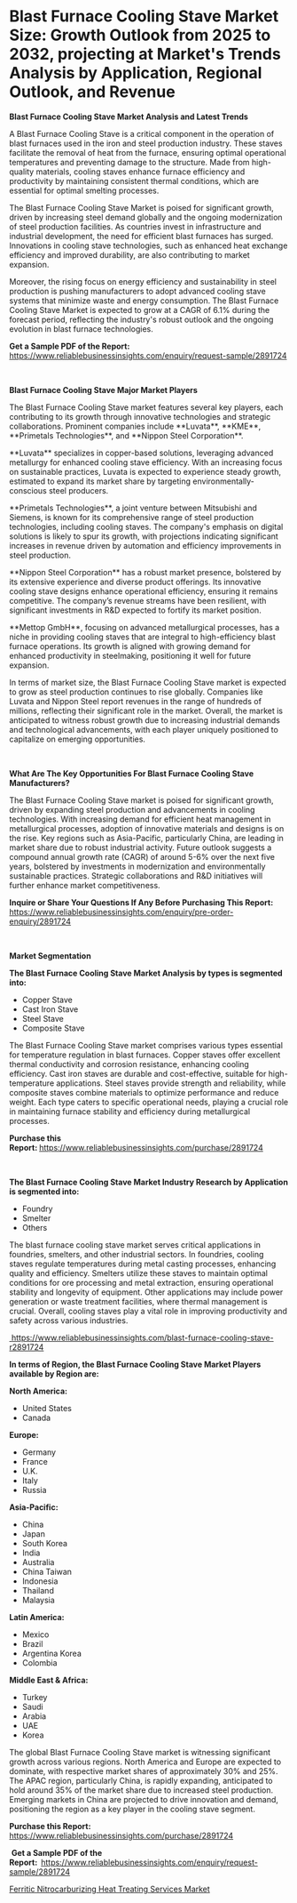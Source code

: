 <p><h1>Blast Furnace Cooling Stave Market Size: Growth Outlook from 2025 to 2032, projecting at Market's Trends Analysis by Application, Regional Outlook, and Revenue</h1></p><p><strong>Blast Furnace Cooling Stave Market Analysis and Latest Trends</strong></p>
<p><p>A Blast Furnace Cooling Stave is a critical component in the operation of blast furnaces used in the iron and steel production industry. These staves facilitate the removal of heat from the furnace, ensuring optimal operational temperatures and preventing damage to the structure. Made from high-quality materials, cooling staves enhance furnace efficiency and productivity by maintaining consistent thermal conditions, which are essential for optimal smelting processes.</p><p>The Blast Furnace Cooling Stave Market is poised for significant growth, driven by increasing steel demand globally and the ongoing modernization of steel production facilities. As countries invest in infrastructure and industrial development, the need for efficient blast furnaces has surged. Innovations in cooling stave technologies, such as enhanced heat exchange efficiency and improved durability, are also contributing to market expansion.</p><p>Moreover, the rising focus on energy efficiency and sustainability in steel production is pushing manufacturers to adopt advanced cooling stave systems that minimize waste and energy consumption. The Blast Furnace Cooling Stave Market is expected to grow at a CAGR of 6.1% during the forecast period, reflecting the industry's robust outlook and the ongoing evolution in blast furnace technologies.</p></p>
<p><strong>Get a Sample PDF of the Report:&nbsp;</strong> <a href="https://www.reliablebusinessinsights.com/enquiry/request-sample/2891724?utm_campaign=3288&utm_medium=2&utm_source=Github&utm_content=ia&utm_term=14032025&utm_id=blast-furnace-cooling-stave">https://www.reliablebusinessinsights.com/enquiry/request-sample/2891724</a></p>
<p>&nbsp;</p>
<p><strong>Blast Furnace Cooling Stave Major Market Players</strong></p>
<p><p>The Blast Furnace Cooling Stave market features several key players, each contributing to its growth through innovative technologies and strategic collaborations. Prominent companies include **Luvata**, **KME**, **Primetals Technologies**, and **Nippon Steel Corporation**. </p><p>**Luvata** specializes in copper-based solutions, leveraging advanced metallurgy for enhanced cooling stave efficiency. With an increasing focus on sustainable practices, Luvata is expected to experience steady growth, estimated to expand its market share by targeting environmentally-conscious steel producers.</p><p>**Primetals Technologies**, a joint venture between Mitsubishi and Siemens, is known for its comprehensive range of steel production technologies, including cooling staves. The company's emphasis on digital solutions is likely to spur its growth, with projections indicating significant increases in revenue driven by automation and efficiency improvements in steel production.</p><p>**Nippon Steel Corporation** has a robust market presence, bolstered by its extensive experience and diverse product offerings. Its innovative cooling stave designs enhance operational efficiency, ensuring it remains competitive. The company’s revenue streams have been resilient, with significant investments in R&D expected to fortify its market position.</p><p>**Mettop GmbH**, focusing on advanced metallurgical processes, has a niche in providing cooling staves that are integral to high-efficiency blast furnace operations. Its growth is aligned with growing demand for enhanced productivity in steelmaking, positioning it well for future expansion.</p><p>In terms of market size, the Blast Furnace Cooling Stave market is expected to grow as steel production continues to rise globally. Companies like Luvata and Nippon Steel report revenues in the range of hundreds of millions, reflecting their significant role in the market. Overall, the market is anticipated to witness robust growth due to increasing industrial demands and technological advancements, with each player uniquely positioned to capitalize on emerging opportunities.</p></p>
<p>&nbsp;</p>
<p><strong>What Are The Key Opportunities For Blast Furnace Cooling Stave Manufacturers?</strong></p>
<p><p>The Blast Furnace Cooling Stave market is poised for significant growth, driven by expanding steel production and advancements in cooling technologies. With increasing demand for efficient heat management in metallurgical processes, adoption of innovative materials and designs is on the rise. Key regions such as Asia-Pacific, particularly China, are leading in market share due to robust industrial activity. Future outlook suggests a compound annual growth rate (CAGR) of around 5-6% over the next five years, bolstered by investments in modernization and environmentally sustainable practices. Strategic collaborations and R&D initiatives will further enhance market competitiveness.</p></p>
<p><strong>Inquire or Share Your Questions If Any Before Purchasing This Report:</strong> <a href="https://www.reliablebusinessinsights.com/enquiry/pre-order-enquiry/2891724?utm_campaign=3288&utm_medium=2&utm_source=Github&utm_content=ia&utm_term=14032025&utm_id=blast-furnace-cooling-stave">https://www.reliablebusinessinsights.com/enquiry/pre-order-enquiry/2891724</a></p>
<p>&nbsp;</p>
<p><strong>Market Segmentation</strong></p>
<p><strong>The Blast Furnace Cooling Stave Market Analysis by types is segmented into:</strong></p>
<p><ul><li>Copper Stave</li><li>Cast Iron Stave</li><li>Steel Stave</li><li>Composite Stave</li></ul></p>
<p><p>The Blast Furnace Cooling Stave market comprises various types essential for temperature regulation in blast furnaces. Copper staves offer excellent thermal conductivity and corrosion resistance, enhancing cooling efficiency. Cast iron staves are durable and cost-effective, suitable for high-temperature applications. Steel staves provide strength and reliability, while composite staves combine materials to optimize performance and reduce weight. Each type caters to specific operational needs, playing a crucial role in maintaining furnace stability and efficiency during metallurgical processes.</p></p>
<p><strong>Purchase this Report:&nbsp;</strong><a href="https://www.reliablebusinessinsights.com/purchase/2891724?utm_campaign=3288&utm_medium=2&utm_source=Github&utm_content=ia&utm_term=14032025&utm_id=blast-furnace-cooling-stave">https://www.reliablebusinessinsights.com/purchase/2891724</a></p>
<p>&nbsp;</p>
<p><strong>The Blast Furnace Cooling Stave Market Industry Research by Application is segmented into:</strong></p>
<p><ul><li>Foundry</li><li>Smelter</li><li>Others</li></ul></p>
<p><p>The blast furnace cooling stave market serves critical applications in foundries, smelters, and other industrial sectors. In foundries, cooling staves regulate temperatures during metal casting processes, enhancing quality and efficiency. Smelters utilize these staves to maintain optimal conditions for ore processing and metal extraction, ensuring operational stability and longevity of equipment. Other applications may include power generation or waste treatment facilities, where thermal management is crucial. Overall, cooling staves play a vital role in improving productivity and safety across various industries.</p></p>
<p><a href="https://www.reliablebusinessinsights.com/blast-furnace-cooling-stave-r2891724?utm_campaign=3288&utm_medium=2&utm_source=Github&utm_content=ia&utm_term=14032025&utm_id=blast-furnace-cooling-stave">&nbsp;https://www.reliablebusinessinsights.com/blast-furnace-cooling-stave-r2891724</a></p>
<p><strong>In terms of Region, the Blast Furnace Cooling Stave Market Players available by Region are:</strong></p>
<p>
    <p> <strong> North America: </strong>
        <ul>
            <li>United States</li>
            <li>Canada</li>
        </ul>
        </p> 
    <p> <strong> Europe: </strong>
        <ul>
            <li>Germany</li>
            <li>France</li>
            <li>U.K.</li>
            <li>Italy</li>
            <li>Russia</li>
        </ul>
        </p> 
    <p> <strong> Asia-Pacific: </strong>
        <ul>
            <li>China</li>
            <li>Japan</li>
            <li>South Korea</li>
            <li>India</li>
            <li>Australia</li>
            <li>China Taiwan</li>
            <li>Indonesia</li>
            <li>Thailand</li>
            <li>Malaysia</li>
        </ul>
        </p> 
    <p> <strong> Latin America: </strong>
        <ul>
            <li>Mexico</li>
            <li>Brazil</li>
            <li>Argentina Korea</li>
            <li>Colombia</li>
        </ul>
        </p> 
    <p> <strong> Middle East & Africa: </strong>
        <ul>
            <li>Turkey</li>
            <li>Saudi</li>
            <li>Arabia</li>
            <li>UAE</li>
            <li>Korea</li>
        </ul>
    </p>
    </p>
<p><p>The global Blast Furnace Cooling Stave market is witnessing significant growth across various regions. North America and Europe are expected to dominate, with respective market shares of approximately 30% and 25%. The APAC region, particularly China, is rapidly expanding, anticipated to hold around 35% of the market share due to increased steel production. Emerging markets in China are projected to drive innovation and demand, positioning the region as a key player in the cooling stave segment.</p></p>
<p><strong>Purchase this Report: </strong><a href="https://www.reliablebusinessinsights.com/purchase/2891724?utm_campaign=3288&utm_medium=2&utm_source=Github&utm_content=ia&utm_term=14032025&utm_id=blast-furnace-cooling-stave">https://www.reliablebusinessinsights.com/purchase/2891724</a></p>
<p>&nbsp;<strong>Get a Sample PDF of the Report:&nbsp;&nbsp;</strong><a href="https://www.reliablebusinessinsights.com/enquiry/request-sample/2891724?utm_campaign=3288&utm_medium=2&utm_source=Github&utm_content=ia&utm_term=14032025&utm_id=blast-furnace-cooling-stave">https://www.reliablebusinessinsights.com/enquiry/request-sample/2891724</a></p>
<p><strong></strong></p>
<p><p><a href="https://github.com/bulkagumanvv/Market-Research-Report-List-1/blob/main/ferritic-nitrocarburizing-heat-treating-services-market.md?utm_campaign=3288&utm_medium=2&utm_source=Github&utm_content=ia&utm_term=14032025&utm_id=blast-furnace-cooling-stave">Ferritic Nitrocarburizing Heat Treating Services Market</a></p></p>